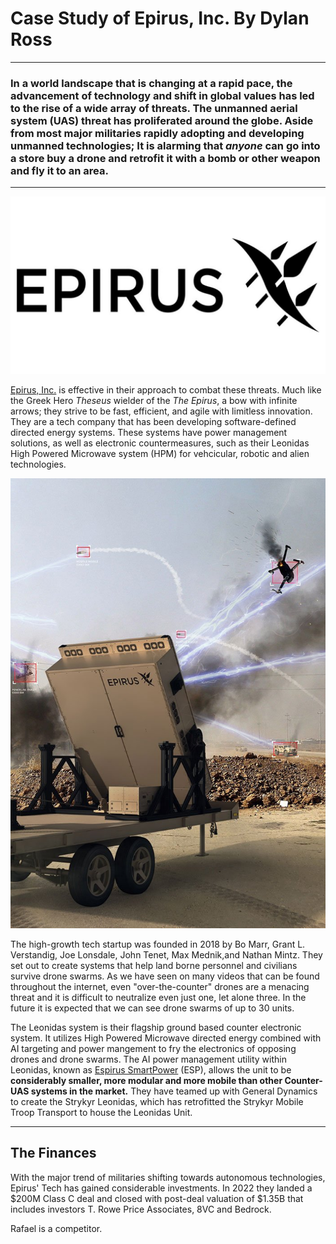 # Case Study of Epirus, Inc.                                    By Dylan Ross

---
###  In a world landscape that is changing at a rapid pace, the advancement of technology and shift in global values has led to the rise of a wide array of threats. **The unmanned aerial system (UAS) threat has proliferated around the globe.** Aside from most major militaries rapidly adopting and developing unmanned technologies; It is alarming that *anyone* can go into a store buy a drone and retrofit it with a bomb or other weapon and fly it to an area.

---
![](epirus.jpg)

[Epirus, Inc.](https://www.epirusinc.com) is effective in their approach to combat these threats. Much like the Greek Hero *Theseus* wielder of the  *The Epirus*, a bow with infinite arrows; they strive to be fast, efficient, and agile with limitless innovation. They are a tech company that has been developing software-defined directed energy systems. These systems have power management solutions, as well as electronic countermeasures, such as their Leonidas High Powered Microwave system (HPM) for vehcicular, robotic and alien technologies. 

![](<leonidas system.jpg>)

The high-growth tech startup was founded in 2018 by Bo Marr, Grant L. Verstandig, Joe Lonsdale, John Tenet, Max Mednik,and Nathan Mintz. They set out to create systems that help land borne personnel and civilians survive drone swarms. As we have seen on many videos that can be found throughout the internet, even "over-the-counter" drones are a menacing threat and it is difficult to neutralize even just one, let alone three. In the future it is expected that we can see drone swarms of up to 30 units.

The Leonidas system is their flagship ground based counter electronic system. It utilizes High Powered Microwave directed energy combined with AI targeting and power mangement to fry the electronics of opposing drones and drone swarms. The AI power management utility within Leonidas, known as [Espirus SmartPower](https://www.epirusinc.com/power-management) (ESP), allows the unit to be **considerably smaller, more modular and more mobile than other Counter-UAS systems in the market.** They have teamed up with General Dynamics to create the Strykyr Leonidas, which has retrofitted the Strykyr Mobile Troop Transport to house the Leonidas Unit.

---

## The Finances 

With the major trend of militaries shifting towards autonomous technologies, Epirus' Tech has gained considerable investments. In 2022 they landed a $200M Class C deal and closed with post-deal valuation of $1.35B that includes investors T. Rowe Price Associates, 8VC and Bedrock. 

Rafael is a competitor. 